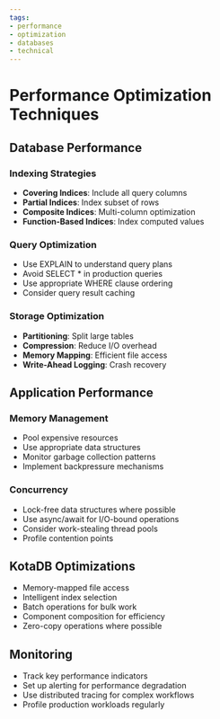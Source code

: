 ```yaml
---
tags:
- performance
- optimization
- databases
- technical
---
```

# Performance Optimization Techniques

## Database Performance

### Indexing Strategies
- **Covering Indices**: Include all query columns
- **Partial Indices**: Index subset of rows
- **Composite Indices**: Multi-column optimization
- **Function-Based Indices**: Index computed values

### Query Optimization
- Use EXPLAIN to understand query plans
- Avoid SELECT * in production queries
- Use appropriate WHERE clause ordering
- Consider query result caching

### Storage Optimization
- **Partitioning**: Split large tables
- **Compression**: Reduce I/O overhead
- **Memory Mapping**: Efficient file access
- **Write-Ahead Logging**: Crash recovery

## Application Performance

### Memory Management
- Pool expensive resources
- Use appropriate data structures
- Monitor garbage collection patterns
- Implement backpressure mechanisms

### Concurrency
- Lock-free data structures where possible
- Use async/await for I/O-bound operations
- Consider work-stealing thread pools
- Profile contention points

## KotaDB Optimizations
- Memory-mapped file access
- Intelligent index selection
- Batch operations for bulk work
- Component composition for efficiency
- Zero-copy operations where possible

## Monitoring
- Track key performance indicators
- Set up alerting for performance degradation
- Use distributed tracing for complex workflows
- Profile production workloads regularly
